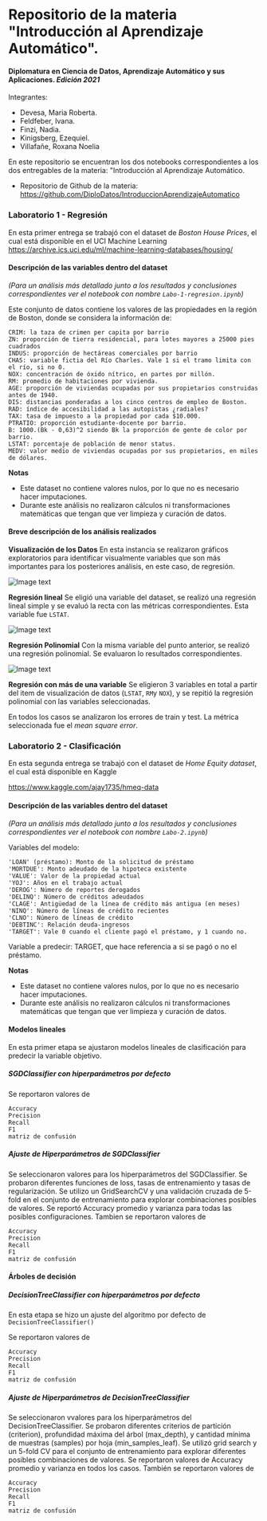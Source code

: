 # Repositorio de la materia "Introducción al Aprendizaje Automático". 
#### Diplomatura en Ciencia de Datos, Aprendizaje Automático y sus Aplicaciones. *Edición 2021*

Integrantes:
* Devesa, Maria Roberta. 
* Feldfeber, Ivana. 
* Finzi, Nadia. 
* Kinigsberg, Ezequiel. 
* Villafañe, Roxana Noelia


En este repositorio se encuentran los dos notebooks correspondientes a los dos entregables de la materia:
"Introducción al Aprendizaje Automático. 

* Repositorio de Github de la materia: https://github.com/DiploDatos/IntroduccionAprendizajeAutomatico


### Laboratorio 1 - Regresión

En esta primer entrega se trabajó con el dataset de *Boston House Prices*, el cual está disponible en el UCI Machine Learning
https://archive.ics.uci.edu/ml/machine-learning-databases/housing/

#### Descripción de las variables dentro del dataset 
*(Para un análisis más detallado junto a los resultados y conclusiones correspondientes ver el notebook con nombre `Labo-1-regresion.ipynb`)* 

Este conjunto de datos contiene los valores de las propiedades en la región de Boston, donde se considera la información de:

    CRIM: la taza de crimen per capita por barrio
    ZN: proporción de tierra residencial, para lotes mayores a 25000 pies cuadrados
    INDUS: proporción de hectáreas comerciales por barrio
    CHAS: variable fictia del Río Charles. Vale 1 si el tramo limita con el río, si no 0.
    NOX: concentración de óxido nítrico, en partes por millón.
    RM: promedio de habitaciones por vivienda.
    AGE: proporción de viviendas ocupadas por sus propietarios construidas antes de 1940.
    DIS: distancias ponderadas a los cinco centros de empleo de Boston.
    RAD: índice de accesibilidad a las autopistas ¿radiales?
    TAX: tasa de impuesto a la propiedad por cada $10.000.
    PTRATIO: proporción estudiante-docente por barrio.
    B: 1000.(Bk - 0,63)^2 siendo Bk la proporción de gente de color por barrio.
    LSTAT: porcentaje de población de menor status.
    MEDV: valor medio de viviendas ocupadas por sus propietarios, en miles de dólares.

**Notas**
* Este dataset no contiene valores nulos, por lo que no es necesario hacer imputaciones.
* Durante este análisis no realizaron cálculos ni transformaciones matemáticas que tengan que ver limpieza y curación de datos. 


#### Breve descripción de los análisis realizados

**Visualización de los Datos**
En esta instancia se realizaron gráficos exploratorios para identificar visualmente variables que son más importantes para los posteriores análisis, en este caso, de regresión. 

![Image text](https://github.com/data-datum/03.intro-aprendizaje-automatico/blob/main/scatterplots.jpg)

**Regresión lineal**
Se eligió una variable del dataset, se realizó una regresión lineal simple y se evaluó la recta con las métricas correspondientes. Esta variable fue `LSTAT`. 


![Image text](https://github.com/data-datum/03.intro-aprendizaje-automatico/blob/main/regresion-lineal.jpg)

**Regresión Polinomial**
Con la misma variable del punto anterior, se realizó una regresión polinomial. Se evaluaron lo resultados correspondientes. 

![Image text](https://github.com/data-datum/03.intro-aprendizaje-automatico/blob/main/reg-pol.png)


**Regresión con más de una variable**
Se eligieron 3 variables en total a partir del item de visualización de datos (`LSTAT`, `RM`y `NOX`), y se repitió la regresión polinomial con las variables seleccionadas. 

En todos los casos se analizaron los errores de train y test. La métrica seleccionada fue el *mean square error*. 



### Laboratorio 2 - Clasificación

En esta segunda entrega se trabajó con el dataset de *Home Equity dataset*, el cual está disponible en Kaggle

https://www.kaggle.com/ajay1735/hmeq-data 

#### Descripción de las variables dentro del dataset 
*(Para un análisis más detallado junto a los resultados y conclusiones correspondientes ver el notebook con nombre `Labo-2.ipynb`)* 

Variables del modelo:

    'LOAN' (préstamo): Monto de la solicitud de préstamo
    'MORTDUE': Monto adeudado de la hipoteca existente
    'VALUE': Valor de la propiedad actual
    'YOJ': Años en el trabajo actual
    'DEROG': Número de reportes derogados
    'DELINQ': Número de créditos adeudados
    'CLAGE': Antigüedad de la línea de crédito más antigua (en meses)
    'NINQ': Número de líneas de crédito recientes
    'CLNO': Número de líneas de crédito
    'DEBTINC': Relación deuda-ingresos
    'TARGET': Vale 0 cuando el cliente pagó el préstamo, y 1 cuando no. 


Variable a predecir: TARGET, que hace referencia a si se pagó o no el préstamo. 

**Notas**
* Este dataset no contiene valores nulos, por lo que no es necesario hacer imputaciones.
* Durante este análisis no realizaron cálculos ni transformaciones matemáticas que tengan que ver limpieza y curación de datos. 

#### Modelos lineales

En esta primer etapa se ajustaron modelos lineales de clasificación para predecir la variable objetivo.

##### SGDClassifier con hiperparámetros por defecto

Se reportaron valores de

    Accuracy
    Precision
    Recall
    F1
    matriz de confusión
    
 

#####  Ajuste de Hiperparámetros de SGDClassifier

Se seleccionaron valores para los hiperparámetros del SGDClassifier. Se probaron diferentes funciones de loss, tasas de entrenamiento y tasas de regularización. 
Se utilizo un GridSearchCV y una validación cruzada de 5-fold en el conjunto de entrenamiento para explorar combinaciones posibles de valores. 
Se reportó Accuracy promedio y varianza para todas las posibles configuraciones. Tambien se reportaron valores de 


    Accuracy
    Precision
    Recall
    F1
    matriz de confusión
    


#### Árboles de decisión

##### DecisionTreeClassifier con hiperparámetros por defecto

En esta etapa se hizo un ajuste del algoritmo por defecto de `DecisionTreeClassifier()` 




Se reportaron valores de 


    Accuracy
    Precision
    Recall
    F1
    matriz de confusión
    
 

##### Ajuste de Hiperparámetros de DecisionTreeClassifier

Se seleccionaron vvalores para los hiperparámetros del DecisionTreeClassifier. Se probaron diferentes criterios de partición (criterion), profundidad máxima del árbol (max_depth), y cantidad mínima de muestras (samples) por hoja (min_samples_leaf). 
Se utilizó grid search y un 5-fold CV para el conjunto de entrenamiento para explorar diferentes posibles combinaciones de valores. 
Se reportaron valores de Accuracy promedio y varianza en todos los casos. 
También se reportaron valores de 

    Accuracy
    Precision
    Recall
    F1
    matriz de confusión
    
    
